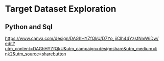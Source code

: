 # Target Dataset Exploration

## Python and Sql

https://www.canva.com/design/DAGhHYZfQkU/D7Yo_jjClh44YzsfNmWiDw/edit?utm_content=DAGhHYZfQkU&utm_campaign=designshare&utm_medium=link2&utm_source=sharebutton
